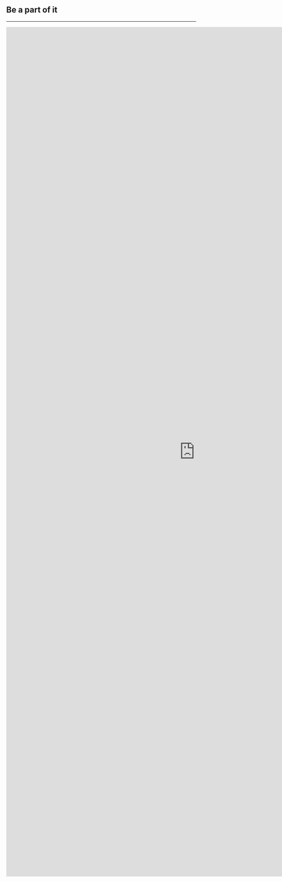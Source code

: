 ﻿## Be a part of it
---

<iframe src="https://docs.google.com/forms/d/1Nv-F3qHbYjwBNQTKecr6-n5V4xdAO3qbWujPyeVAQN4/viewform?embedded=true" width="1000" height="2250" frameborder="0" marginheight="0" marginwidth="0">Loading...</iframe>


